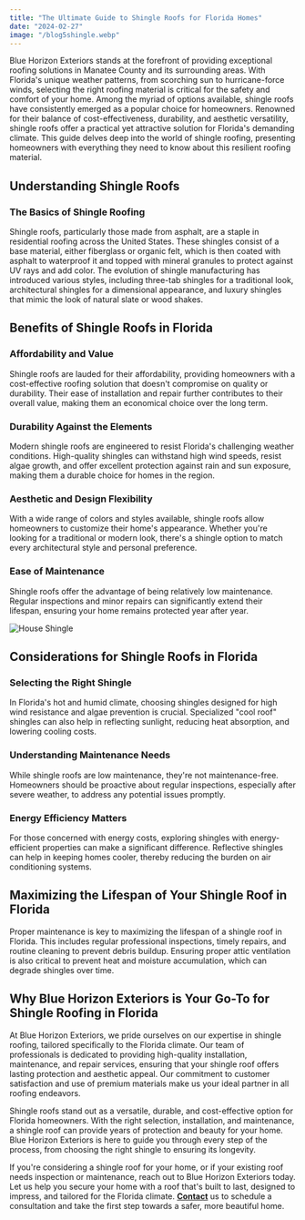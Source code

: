 ```yaml
---
title: "The Ultimate Guide to Shingle Roofs for Florida Homes"
date: "2024-02-27"
image: "/blog5shingle.webp"
---
```


Blue Horizon Exteriors stands at the forefront of providing exceptional roofing solutions in Manatee County and its surrounding areas. With Florida's unique weather patterns, from scorching sun to hurricane-force winds, selecting the right roofing material is critical for the safety and comfort of your home. Among the myriad of options available, shingle roofs have consistently emerged as a popular choice for homeowners. Renowned for their balance of cost-effectiveness, durability, and aesthetic versatility, shingle roofs offer a practical yet attractive solution for Florida's demanding climate. This guide delves deep into the world of shingle roofing, presenting homeowners with everything they need to know about this resilient roofing material.

## Understanding Shingle Roofs

### The Basics of Shingle Roofing

Shingle roofs, particularly those made from asphalt, are a staple in residential roofing across the United States. These shingles consist of a base material, either fiberglass or organic felt, which is then coated with asphalt to waterproof it and topped with mineral granules to protect against UV rays and add color. The evolution of shingle manufacturing has introduced various styles, including three-tab shingles for a traditional look, architectural shingles for a dimensional appearance, and luxury shingles that mimic the look of natural slate or wood shakes.

## Benefits of Shingle Roofs in Florida

### Affordability and Value

Shingle roofs are lauded for their affordability, providing homeowners with a cost-effective roofing solution that doesn't compromise on quality or durability. Their ease of installation and repair further contributes to their overall value, making them an economical choice over the long term.

### Durability Against the Elements

Modern shingle roofs are engineered to resist Florida's challenging weather conditions. High-quality shingles can withstand high wind speeds, resist algae growth, and offer excellent protection against rain and sun exposure, making them a durable choice for homes in the region.

### Aesthetic and Design Flexibility

With a wide range of colors and styles available, shingle roofs allow homeowners to customize their home's appearance. Whether you're looking for a traditional or modern look, there's a shingle option to match every architectural style and personal preference.

### Ease of Maintenance

Shingle roofs offer the advantage of being relatively low maintenance. Regular inspections and minor repairs can significantly extend their lifespan, ensuring your home remains protected year after year.

![House Shingle](/blog5.webp)

## Considerations for Shingle Roofs in Florida

### Selecting the Right Shingle

In Florida's hot and humid climate, choosing shingles designed for high wind resistance and algae prevention is crucial. Specialized "cool roof" shingles can also help in reflecting sunlight, reducing heat absorption, and lowering cooling costs.

### Understanding Maintenance Needs

While shingle roofs are low maintenance, they're not maintenance-free. Homeowners should be proactive about regular inspections, especially after severe weather, to address any potential issues promptly.

### Energy Efficiency Matters

For those concerned with energy costs, exploring shingles with energy-efficient properties can make a significant difference. Reflective shingles can help in keeping homes cooler, thereby reducing the burden on air conditioning systems.

## Maximizing the Lifespan of Your Shingle Roof in Florida

Proper maintenance is key to maximizing the lifespan of a shingle roof in Florida. This includes regular professional inspections, timely repairs, and routine cleaning to prevent debris buildup. Ensuring proper attic ventilation is also critical to prevent heat and moisture accumulation, which can degrade shingles over time.

## Why Blue Horizon Exteriors is Your Go-To for Shingle Roofing in Florida

At Blue Horizon Exteriors, we pride ourselves on our expertise in shingle roofing, tailored specifically to the Florida climate. Our team of professionals is dedicated to providing high-quality installation, maintenance, and repair services, ensuring that your shingle roof offers lasting protection and aesthetic appeal. Our commitment to customer satisfaction and use of premium materials make us your ideal partner in all roofing endeavors.

Shingle roofs stand out as a versatile, durable, and cost-effective option for Florida homeowners. With the right selection, installation, and maintenance, a shingle roof can provide years of protection and beauty for your home. Blue Horizon Exteriors is here to guide you through every step of the process, from choosing the right shingle to ensuring its longevity.

If you're considering a shingle roof for your home, or if your existing roof needs inspection or maintenance, reach out to Blue Horizon Exteriors today. Let us help you secure your home with a roof that's built to last, designed to impress, and tailored for the Florida climate. **[Contact](/contact)** us to schedule a consultation and take the first step towards a safer, more beautiful home.
